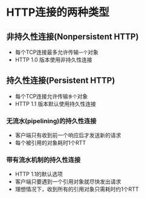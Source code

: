 # HTTP连接的两种类型


## 非持久性连接(Nonpersistent HTTP)

- 每个TCP连接最多允许传输`一个`对象
- HTTP 1.0 版本使用非持久性连接



## 持久性连接(Persistent HTTP)

- 每个TCP连接允许传输`多个`对象
- HTTP 1.1 版本默认使用持久性连接

###  无流水(pipelining)的持久性连接

- 客户端只有收到前一个响应后才发送新的请求
- 每个被引用的对象耗时1个RTT


### 带有流水机制的持久性连接

- HTTP 1.1的默认选项
- 客户端只要遇到一个引用对象就尽快发出请求
- 理想情况下，收到所有的引用对象只需耗时约1个RTT


